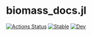 # biomass_docs.jl

[![Actions Status](https://github.com/okadalabipr/biomass_docs.jl/workflows/Documentation/badge.svg)](https://github.com/okadalabipr/biomass_docs.jl/actions)
[![Stable](https://img.shields.io/badge/docs-stable-blue.svg)](https://okadalabipr.github.io/biomass_docs.jl/stable)
[![Dev](https://img.shields.io/badge/docs-dev-blue.svg)](https://okadalabipr.github.io/biomass_docs.jl/dev)
